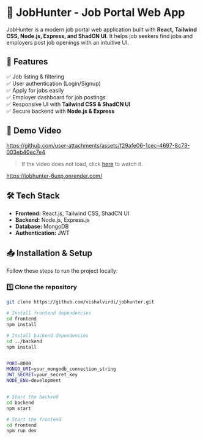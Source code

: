# 🏢 JobHunter - Job Portal Web App

JobHunter is a modern job portal web application built with **React, Tailwind CSS, Node.js, Express, and ShadCN UI**. It helps job seekers find jobs and employers post job openings with an intuitive UI.

## 🚀 Features
✅ Job listing & filtering  
✅ User authentication (Login/Signup)  
✅ Apply for jobs easily  
✅ Employer dashboard for job postings  
✅ Responsive UI with **Tailwind CSS & ShadCN UI**  
✅ Secure backend with **Node.js & Express**  

## 🎥 Demo Video  
https://github.com/user-attachments/assets/f29afe06-1cec-4697-8c73-003eb40ec7e4  

> If the video does not load, click [here](https://github.com/user-attachments/assets/f29afe06-1cec-4697-8c73-003eb40ec7e4) to watch it.  

https://jobhunter-6uxp.onrender.com/

## 🛠️ Tech Stack
- **Frontend:** React.js, Tailwind CSS, ShadCN UI  
- **Backend:** Node.js, Express.js  
- **Database:** MongoDB  
- **Authentication:** JWT  

## 📥 Installation & Setup
Follow these steps to run the project locally:

### 1️⃣ Clone the repository
```sh
git clone https://github.com/vishalvirdi/jobhunter.git

# Install frontend dependencies
cd frontend
npm install

# Install backend dependencies
cd ../backend
npm install


PORT=8000
MONGO_URI=your_mongodb_connection_string
JWT_SECRET=your_secret_key
NODE_ENV=development


# Start the backend
cd backend
npm start

# Start the frontend
cd frontend
npm run dev

